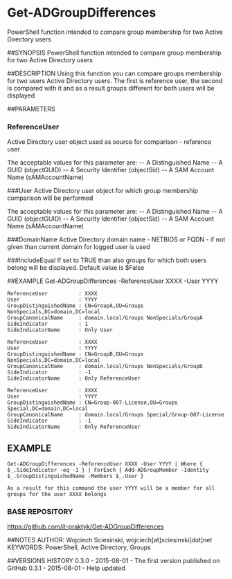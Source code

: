 # Get-ADGroupDifferences
PowerShell function intended to compare group membership for two Active Directory users

##SYNOPSIS
PowerShell function intended to compare group membership for two Active Directory users

##DESCRIPTION
Using this function you can compare groups membership for two users Active Directory users. The first is reference user, the second is compared with it
and as a result groups different for both users will be displayed

##PARAMETERS  
### ReferenceUser
Active Directory user object used as source for comparison - reference user

The acceptable values for this parameter are:
-- A Distinguished Name
-- A GUID (objectGUID)
-- A Security Identifier (objectSid)
-- A SAM Account Name (sAMAccountName)

###User
Active Directory user object for which group membership comparison will be performed

The acceptable values for this parameter are:
-- A Distinguished Name
-- A GUID (objectGUID)
-- A Security Identifier (objectSid)
-- A SAM Account Name (sAMAccountName)

###DomainName
Active Directory domain name - NETBIOS or FQDN - if not given than current domain for logged user is used

###IncludeEqual
If set to TRUE than also groups for which both users belong will be displayed. Default value is $False

##EXAMPLE
Get-ADGroupDifferences -ReferenceUser XXXX -User YYYY

    ReferenceUser          : XXXX
    User                   : YYYY
    GroupDistinguishedName : CN=GroupA,OU=Groups NonSpecials,DC=domain,DC=local
    GroupCanonicalName     : domain.local/Groups NonSpecials/GroupA
    SideIndicator          : 1
    SideIndicatorName      : Only User

    ReferenceUser          : XXXX
    User                   : YYYY
    GroupDistinguishedName : CN=GroupB,OU=Groups NonSpecials,DC=domain,DC=local
    GroupCanonicalName     : domain.local/Groups NonSpecials/GroupB
    SideIndicator          : -1
    SideIndicatorName      : Only ReferenceUser

    ReferenceUser          : XXXX
    User                   : YYYY
    GroupDistinguishedName : CN=Group-007-License,OU=Groups Special,DC=domain,DC=local
    GroupCanonicalName     : domain.local/Groups Special/Group-007-License
    SideIndicator          : -1
    SideIndicatorName      : Only ReferenceUser

## EXAMPLE
    Get-ADGroupDifferences -ReferenceUser XXXX -User YYYY | Where { $_.SideIndicator -eq -1 } | ForEach { Add-ADGroupMember -Identity $_.GroupDistinguishedName -Members $_.User }

    As a result for this command the user YYYY will be a member for all groups for the user XXXX belongs

### BASE REPOSITORY
https://github.com/it-praktyk/Get-ADGroupDifferences


##NOTES
    AUTHOR: Wojciech Sciesinski, wojciech[at]sciesinski[dot]net
    KEYWORDS: PowerShell, Active Directory, Groups

##VERSIONS HISTORY
0.3.0 - 2015-08-01 - The first version published on GitHub
0.3.1 - 2015-08-01 - Help updated
